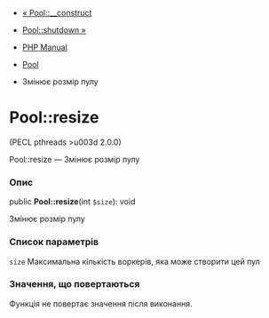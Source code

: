 - [« Pool::\_\_construct](pool.construct.md)
- [Pool::shutdown »](pool.shutdown.md)

- [PHP Manual](index.md)
- [Pool](class.pool.md)
- Змінює розмір пулу

# Pool::resize

(PECL pthreads \>u003d 2.0.0)

Pool::resize — Змінює розмір пулу

### Опис

public **Pool::resize**(int `$size`): void

Змінює розмір пулу

### Список параметрів

`size`
Максимальна кількість воркерів, яка може створити цей пул

### Значення, що повертаються

Функція не повертає значення після виконання.
